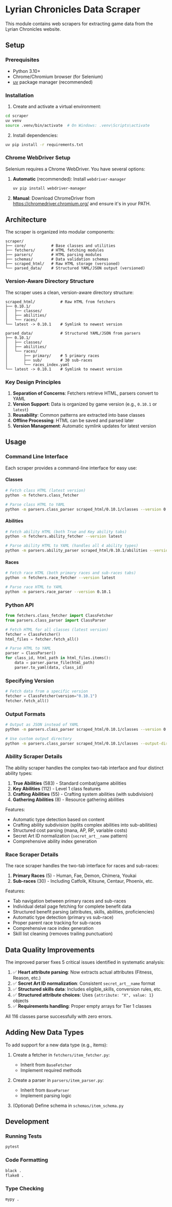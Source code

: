 # Lyrian Chronicles Data Scraper

This module contains web scrapers for extracting game data from the Lyrian Chronicles website.

## Setup

### Prerequisites
- Python 3.10+
- Chrome/Chromium browser (for Selenium)
- [uv](https://github.com/astral-sh/uv) package manager (recommended)

### Installation

1. Create and activate a virtual environment:
```bash
cd scraper
uv venv
source .venv/bin/activate  # On Windows: .venv\Scripts\activate
```

2. Install dependencies:
```bash
uv pip install -r requirements.txt
```

### Chrome WebDriver Setup

Selenium requires a Chrome WebDriver. You have several options:

1. **Automatic** (recommended): Install `webdriver-manager`
   ```bash
   uv pip install webdriver-manager
   ```

2. **Manual**: Download ChromeDriver from https://chromedriver.chromium.org/
   and ensure it's in your PATH.

## Architecture

The scraper is organized into modular components:

```
scraper/
├── core/           # Base classes and utilities
├── fetchers/       # HTML fetching modules
├── parsers/        # HTML parsing modules
├── schemas/        # Data validation schemas
├── scraped_html/   # Raw HTML storage (versioned)
└── parsed_data/    # Structured YAML/JSON output (versioned)
```

### Version-Aware Directory Structure

The scraper uses a clean, version-aware directory structure:

```
scraped_html/           # Raw HTML from fetchers
├── 0.10.1/
│   ├── classes/
│   ├── abilities/
│   └── races/
└── latest -> 0.10.1    # Symlink to newest version

parsed_data/            # Structured YAML/JSON from parsers  
├── 0.10.1/
│   ├── classes/
│   ├── abilities/
│   └── races/
│       ├── primary/    # 5 primary races
│       ├── sub/        # 30 sub-races
│       └── races_index.yaml
└── latest -> 0.10.1    # Symlink to newest version
```

### Key Design Principles

1. **Separation of Concerns**: Fetchers retrieve HTML, parsers convert to YAML
2. **Version Support**: Data is organized by game version (e.g., `0.10.1` or `latest`)
3. **Reusability**: Common patterns are extracted into base classes
4. **Offline Processing**: HTML can be saved and parsed later
5. **Version Management**: Automatic symlink updates for latest version

## Usage

### Command Line Interface

Each scraper provides a command-line interface for easy use:

#### Classes
```bash
# Fetch class HTML (latest version)
python -m fetchers.class_fetcher

# Parse class HTML to YAML
python -m parsers.class_parser scraped_html/0.10.1/classes --version 0.10.1
```

#### Abilities
```bash
# Fetch ability HTML (both True and Key ability tabs)
python -m fetchers.ability_fetcher --version latest

# Parse ability HTML to YAML (handles all 4 ability types)
python -m parsers.ability_parser scraped_html/0.10.1/abilities --version 0.10.1
```

#### Races
```bash
# Fetch race HTML (both primary races and sub-races tabs)
python -m fetchers.race_fetcher --version latest

# Parse race HTML to YAML  
python -m parsers.race_parser --version 0.10.1
```

### Python API

```python
from fetchers.class_fetcher import ClassFetcher
from parsers.class_parser import ClassParser

# Fetch HTML for all classes (latest version)
fetcher = ClassFetcher()
html_files = fetcher.fetch_all()

# Parse HTML to YAML
parser = ClassParser()
for class_id, html_path in html_files.items():
    data = parser.parse_file(html_path)
    parser.to_yaml(data, class_id)
```

### Specifying Version

```python
# Fetch data from a specific version
fetcher = ClassFetcher(version="0.10.1")
fetcher.fetch_all()
```

### Output Formats

```bash
# Output as JSON instead of YAML
python -m parsers.class_parser scraped_html/0.10.1/classes --version 0.10.1 --format json

# Use custom output directory
python -m parsers.class_parser scraped_html/0.10.1/classes --output-dir custom_output --version 0.10.1
```

### Ability Scraper Details

The ability scraper handles the complex two-tab interface and four distinct ability types:

1. **True Abilities** (583) - Standard combat/game abilities
2. **Key Abilities** (112) - Level 1 class features
3. **Crafting Abilities** (55) - Crafting system abilities (with subdivision)
4. **Gathering Abilities** (8) - Resource gathering abilities

Features:
- Automatic type detection based on content
- Crafting ability subdivision (splits complex abilities into sub-abilities)
- Structured cost parsing (mana, AP, RP, variable costs)
- Secret Art ID normalization (`secret_art__name` pattern)
- Comprehensive ability index generation

### Race Scraper Details

The race scraper handles the two-tab interface for races and sub-races:

1. **Primary Races** (5) - Human, Fae, Demon, Chimera, Youkai
2. **Sub-races** (30) - Including Catfolk, Kitsune, Centaur, Phoenix, etc.

Features:
- Tab navigation between primary races and sub-races
- Individual detail page fetching for complete benefit data
- Structured benefit parsing (attributes, skills, abilities, proficiencies)
- Automatic type detection (primary vs sub-race)
- Proper parent race tracking for sub-races
- Comprehensive race index generation
- Skill list cleaning (removes trailing punctuation)

## Data Quality Improvements

The improved parser fixes 5 critical issues identified in systematic analysis:

1. ✅ **Heart attribute parsing**: Now extracts actual attributes (Fitness, Reason, etc.)
2. ✅ **Secret Art ID normalization**: Consistent `secret_art__name` format  
3. ✅ **Structured skills data**: Includes eligible_skills, conversion rules, etc.
4. ✅ **Structured attribute choices**: Uses `{attribute: "X", value: 1}` objects
5. ✅ **Requirements handling**: Proper empty arrays for Tier 1 classes

All 116 classes parse successfully with zero errors.

## Adding New Data Types

To add support for a new data type (e.g., items):

1. Create a fetcher in `fetchers/item_fetcher.py`:
   - Inherit from `BaseFetcher`
   - Implement required methods

2. Create a parser in `parsers/item_parser.py`:
   - Inherit from `BaseParser`
   - Implement parsing logic

3. (Optional) Define schema in `schemas/item_schema.py`

## Development

### Running Tests
```bash
pytest
```

### Code Formatting
```bash
black .
flake8 .
```

### Type Checking
```bash
mypy .
```